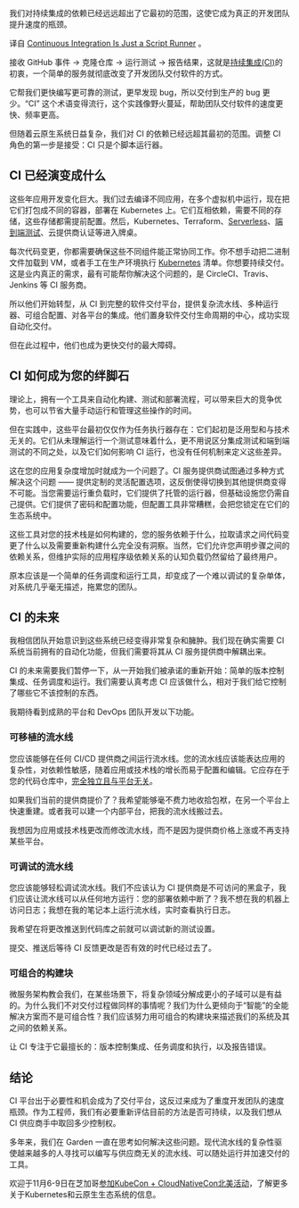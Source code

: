 <!-- 
# 持续集成只是个脚本运行器
https://cdn.thenewstack.io/media/2023/10/41a691c8-messenger-1024x683.jpg
Image from Patricio Hellstrom on Shutterstock.
 -->

我们对持续集成的依赖已经远远超出了它最初的范围，这使它成为真正的开发团队提升速度的瓶颈。


译自 [Continuous Integration Is Just a Script Runner](https://thenewstack.io/continuous-integration-is-just-a-script-runner/) 。

接收 GitHub 事件 → 克隆仓库 → 运行测试 → 报告结果，这就是[持续集成(CI)](https://thenewstack.io/a-primer-continuous-integration-and-continuous-delivery-ci-cd/)的初衷，一个简单的服务就彻底改变了开发团队交付软件的方式。

它帮我们更快编写更可靠的测试，更早发现 bug，所以交付到生产的 bug 更少。“CI” 这个术语变得流行，这个实践像野火蔓延，帮助团队交付软件的速度更快、频率更高。

但随着云原生系统日益复杂，我们对 CI 的依赖已经远超其最初的范围。调整 CI 角色的第一步是接受：CI 只是个脚本运行器。

## CI 已经演变成什么

这些年应用开发变化巨大。我们过去编译不同应用，在多个虚拟机中运行，现在把它们打包成不同的容器，部署在 Kubernetes 上。它们互相依赖，需要不同的存储，这些存储都需提前配置。然后，Kubernetes、Terraform、[Serverless](https://thenewstack.io/serverless/)、[端到端测试](https://thenewstack.io/surprise-software-testing-is-every-developers-job-now/)、云提供商认证等进入牌桌。

每次代码变更，你都需要确保这些不同组件能正常协同工作。你不想手动把二进制文件加载到 VM，或者手工在生产环境执行 [Kubernetes](https://roadmap.sh/kubernetes) 清单。你想要持续交付。这是业内真正的需求，最有可能帮你解决这个问题的，是 CircleCI、Travis、Jenkins 等 CI 服务商。

所以他们开始转型，从 CI 到完整的软件交付平台，提供复杂流水线、多种运行器、可组合配置、对各平台的集成。他们置身软件交付生命周期的中心，成功实现自动化交付。

但在此过程中，他们也成为更快交付的最大障碍。

## CI 如何成为您的绊脚石

理论上，拥有一个工具来自动化构建、测试和部署流程，可以带来巨大的竞争优势，也可以节省大量手动运行和管理这些操作的时间。

但在实践中，这些平台最初仅仅作为任务执行器存在：它们起初是泛用型和与技术无关的。它们从未理解运行一个测试意味着什么，更不用说区分集成测试和端到端测试的不同之处，以及它们如何影响 CI 运行，也没有任何机制来定义这些差异。

这在您的应用复杂度增加时就成为一个问题了。CI 服务提供商试图通过多种方式解决这个问题 —— 提供定制的灵活配置选项，这反倒使得切换到其他提供商变得不可能。当您需要运行重负载时，它们提供了托管的运行器，但基础设施您仍需自己提供。它们提供了密码和配置功能，但配置工具非常糟糕，会把您锁定在它们的生态系统中。

这些工具对您的技术栈是如何构建的，您的服务依赖于什么，拉取请求之间代码变更了什么以及需要重新构建什么完全没有洞察。当然，它们允许您声明步骤之间的依赖关系，但维护实际的应用程序级依赖关系的认知负载仍然留给了最终用户。

原本应该是一个简单的任务调度和运行工具，却变成了一个难以调试的复杂单体，对系统几乎毫无描述，拖累您的团队。

## CI 的未来

我相信团队开始意识到这些系统已经变得非常复杂和臃肿。我们现在确实需要 CI 系统当前拥有的自动化功能，但我们需要将其从 CI 服务提供商中解耦出来。

CI 的未来需要我们暂停一下，从一开始我们被承诺的重新开始：简单的版本控制集成、任务调度和运行。我们需要认真考虑 CI 应该做什么，相对于我们给它控制了哪些它不该控制的东西。

我期待看到成熟的平台和 DevOps 团队开发以下功能。

### 可移植的流水线

您应该能够在任何 CI/CD 提供商之间运行流水线。您的流水线应该能表达应用的复杂性，对依赖性敏感，随着应用或技术栈的增长而易于配置和编辑。它应存在于您的代码仓库中，[完全独立且与平台无关](https://garden.io/blog/production-like-dev-environments)。

如果我们当前的提供商提价了？我希望能够毫不费力地收拾包袱，在另一个平台上快速重建。或者我可以建一个内部平台，把我的流水线搬过去。 

我想因为应用或技术栈更改而修改流水线，而不是因为提供商价格上涨或不再支持某些平台。

### 可调试的流水线

您应该能够轻松调试流水线。我们不应该认为 CI 提供商是不可访问的黑盒子，我们应该让流水线可以从任何地方运行：您的部署依赖中断了？我不想在我的机器上访问日志；我想在我的笔记本上运行流水线，实时查看执行日志。

我希望在将更改推送到代码库之前就可以调试新的测试设置。

提交、推送后等待 CI 反馈更改是否有效的时代已经过去了。

### 可组合的构建块

微服务架构教会我们，在某些场景下，将复杂领域分解成更小的子域可以是有益的。为什么我们不对交付过程做同样的事情呢？我们为什么更倾向于“智能”的全能解决方案而不是可组合性？我们应该努力用可组合的构建块来描述我们的系统及其之间的依赖关系。

让 CI 专注于它最擅长的：版本控制集成、任务调度和执行，以及报告错误。

## 结论

CI 平台出于必要性和机会成为了交付平台，这反过来成为了重度开发团队的速度瓶颈。作为工程师，我们有必要重新评估目前的方法是否可持续，以及我们想从 CI 供应商手中取回多少控制权。

多年来，我们在 Garden 一直在思考如何解决这些问题。现代流水线的复杂性驱使越来越多的人寻找可以编写与供应商无关的流水线、可以随处运行并加速交付的工具。

欢迎于11月6-9日在芝加哥[参加](https://events.linuxfoundation.org/kubecon-cloudnativecon-north-america/register/)[KubeCon + CloudNativeCon北美活动](https://events.linuxfoundation.org/kubecon-cloudnativecon-north-america/)，了解更多关于Kubernetes和云原生生态系统的信息。
